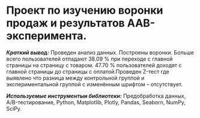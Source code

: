 # Проект по изучению воронки продаж и результатов AAB-эксперимента.

***Краткий вывод:*** Проведен анализ данных. Построены воронки. Больше всего пользователей отпадают 38.09 % при переходе с главной страницы на страницу с товаром. 47.70 % пользователей доходят с главной страницы до страницы с оплатой.Проведен Z-тест где выявлено что разница между контрольной группой и экспериментальной группой с изменённым шрифтом – отсутствует.

***Используемые инструментыи библиотеки:*** Предобработка данных, A/B-тестирование, Python, Matplotlib, Plotly, Pandas, Seaborn, NumPy, SciPy. 

 
